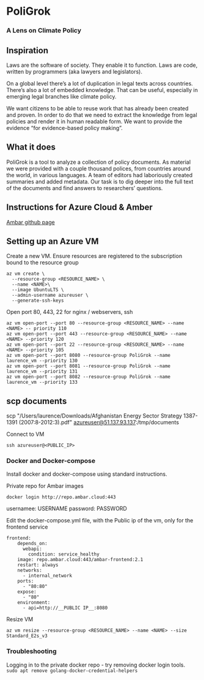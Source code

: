 # PoliGrok
### A Lens on Climate Policy 

## Inspiration

Laws are the software of society. They enable it to function. Laws are code, written by programmers (aka lawyers and legislators).

On a global level there’s a lot of duplication in legal texts across countries. There’s also a lot of embedded knowledge. That can be useful, especially in emerging legal branches like climate policy.

We want citizens to be able to reuse work that has already been created and proven. In order to do that we need to extract the knowledge from legal policies and render it in human readable form. We want to provide the evidence “for evidence-based policy making”.

## What it does

PoliGrok is a tool to analyze a collection of policy documents. As material we were provided with a couple thousand polices, from countries around the world, in various languages. A team of editors had laboriously created summaries and added metadata. Our task is to dig deeper into the full text of the documents and find answers to researchers’ questions.


## Instructions for Azure Cloud & Amber

[Ambar github page](https://github.com/RD17/ambar)

## Setting up an Azure VM

Create a new VM. 
Ensure resources are registered to the subscription bound to the resource group
```
az vm create \
  --resource-group <RESOURCE_NAME> \
  --name <NAME>\
  --image UbuntuLTS \
  --admin-username azureuser \
  --generate-ssh-keys
```

Open port 80, 443, 22 for nginx / webservers, ssh
```
az vm open-port --port 80 --resource-group <RESOURCE_NAME> --name <NAME> -- priority 110
az vm open-port --port 443 --resource-group <RESOURCE_NAME> --name <NAME> --priority 120
az vm open-port --port 22 --resource-group <RESOURCE_NAME> --name <NAME> --priority 105
az vm open-port --port 8080 --resource-group PoliGrok --name laurence_vm --priority 130
az vm open-port --port 8081 --resource-group PoliGrok --name laurence_vm --priority 131
az vm open-port --port 8082 --resource-group PoliGrok --name laurence_vm --priority 133
```

## scp documents

 scp "/Users/laurence/Downloads/Afghanistan Energy Sector Strategy 1387-1391 (2007:8-2012:3).pdf" azureuser@51.137.93.137:/tmp/documents

Connect to VM
```
ssh azureuser@<PUBLIC_IP>
```

### Docker and Docker-compose
Install docker and docker-compose using standard instructions. 


Private repo for Ambar images
```
docker login http://repo.ambar.cloud:443
```
usernamee: USERNAME
password: PASSWORD

Edit the docker-compose.yml file, with the Public ip of the vm, only for the frontend service
```
frontend:
    depends_on:
      webapi:
        condition: service_healthy
    image: repo.ambar.cloud:443/ambar-frontend:2.1
    restart: always
    networks:
      - internal_network
    ports:
      - "80:80"
    expose:
      - "80"
    environment:
      - api=http://__PUBLIC IP__:8080
```

Resize VM
```
az vm resize --resource-group <RESOURCE_NAME> --name <NAME> --size Standard_E2s_v3
```

### Troubleshooting
Logging in to the private docker repo - try removing docker login tools.  
`sudo apt remove golang-docker-credential-helpers`
